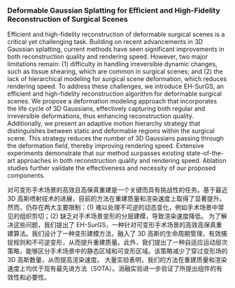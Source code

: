 ### Deformable Gaussian Splatting for Efficient and High-Fidelity Reconstruction of Surgical Scenes

Efficient and high-fidelity reconstruction of deformable surgical scenes is a critical yet challenging task. Building on recent advancements in 3D Gaussian splatting, current methods have seen significant improvements in both reconstruction quality and rendering speed. However, two major limitations remain: (1) difficulty in handling irreversible dynamic changes, such as tissue shearing, which are common in surgical scenes; and (2) the lack of hierarchical modeling for surgical scene deformation, which reduces rendering speed. To address these challenges, we introduce EH-SurGS, an efficient and high-fidelity reconstruction algorithm for deformable surgical scenes. We propose a deformation modeling approach that incorporates the life cycle of 3D Gaussians, effectively capturing both regular and irreversible deformations, thus enhancing reconstruction quality. Additionally, we present an adaptive motion hierarchy strategy that distinguishes between static and deformable regions within the surgical scene. This strategy reduces the number of 3D Gaussians passing through the deformation field, thereby improving rendering speed. Extensive experiments demonstrate that our method surpasses existing state-of-the-art approaches in both reconstruction quality and rendering speed. Ablation studies further validate the effectiveness and necessity of our proposed components.

对可变形手术场景的高效且高保真重建是一个关键而具有挑战性的任务。基于最近 3D 高斯喷射技术的进展，目前的方法在重建质量和渲染速度上取得了显著提升。然而，仍存在两大主要限制：(1) 难以处理不可逆的动态变化，例如手术场景中常见的组织剪切；(2) 缺乏对手术场景变形的分层建模，导致渲染速度降低。
为了解决这些问题，我们提出了 EH-SurGS，一种针对可变形手术场景的高效高保真重建算法。我们设计了一种变形建模方法，融入了 3D 高斯的生命周期管理，有效捕捉规则和不可逆变形，从而提升重建质量。此外，我们提出了一种自适应运动层次策略，能够区分手术场景中的静态区域和可变形区域。该策略减少了穿过变形场的 3D 高斯数量，从而提高渲染速度。
大量实验表明，我们的方法在重建质量和渲染速度上均优于现有最先进方法（SOTA）。消融实验进一步验证了所提出组件的有效性和必要性。

